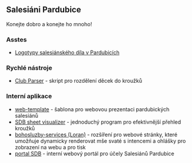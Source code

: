 ## Salesiáni Pardubice

Konejte dobro a konejte ho mnoho!


### Asstes

- [Logotypy salesiánského díla v Pardubicích](/assets/logotypes/)

### Rychlé nástroje

- [Club Parser](https://github.com/Salesiani-Pardubice/club-parser) - skript pro rozdělení děcek do kroužků

### Interní aplikace

- [web-template](https://github.com/Salesiani-Pardubice/web-template) - šablona pro webovou prezentaci pardubických salesiánů
- [SDB sheet visualizer](https://github.com/Salesiani-Pardubice/SDBsheetVisualiser) - jednoduchý program pro efektivnější přehled kroužků
- [bohosluzby-services (Loran)](https://github.com/Salesiani-Pardubice/bohosluzby-services) - rozšíření pro webové stránky, které umožňuje dynamicky renderovat mše svaté s intencemi a ohlášky pro zobrazení na webu a pro tisk
- [portal SDB](https://github.com/Salesiani-Pardubice/portalsdb) - interní webový portál pro účely Salesiánů Pardubice

<!--

**Here are some ideas to get you started:**

🙋‍♀️ A short introduction - what is your organization all about?
🌈 Contribution guidelines - how can the community get involved?
👩‍💻 Useful resources - where can the community find your docs? Is there anything else the community should know?
🍿 Fun facts - what does your team eat for breakfast?
🧙 Remember, you can do mighty things with the power of [Markdown](https://docs.github.com/github/writing-on-github/getting-started-with-writing-and-formatting-on-github/basic-writing-and-formatting-syntax)
-->
